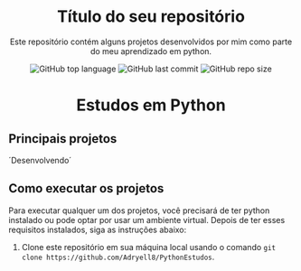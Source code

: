 <h1 align="center">Título do seu repositório</h1>

<!-- Descrição do seu repositório -->
<p align="center">Este repositório contém alguns projetos desenvolvidos por mim como parte do meu aprendizado em python. </p>

<!-- Shields -->
<p align="center">
  <img alt="GitHub top language" src="https://img.shields.io/github/languages/top/Adryell8/PythonEstudos?color=yellow">
  <img alt="GitHub last commit" src="https://img.shields.io/github/last-commit/Adryell8/PythonEstudos?color=blue">
  <img alt="GitHub repo size" src="https://img.shields.io/github/repo-size/Adryell8/PythonEstudos?color=green">
</p>

<h1 align="center">Estudos em Python</h1>

## Principais projetos

´Desenvolvendo´

## Como executar os projetos

Para executar qualquer um dos projetos, você precisará de ter python instalado ou pode optar por usar um ambiente virtual. Depois de ter esses requisitos instalados, siga as instruções abaixo:

1. Clone este repositório em sua máquina local usando o comando `git clone https://github.com/Adryell8/PythonEstudos`.
